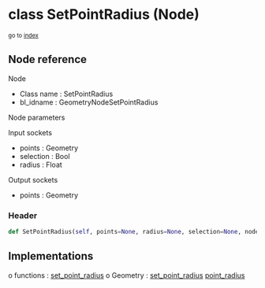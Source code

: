 # class SetPointRadius (Node)

<sub>go to [index](/docs/index.md)</sub>

## Node reference

Node
 - Class name : SetPointRadius
 - bl_idname : GeometryNodeSetPointRadius

Node parameters

Input sockets
 - points : Geometry
 - selection : Bool
 - radius : Float

Output sockets
 - points : Geometry

### Header

``` python
def SetPointRadius(self, points=None, radius=None, selection=None, node_label=None, node_color=None):
```

## Implementations

o functions : [set_point_radius](/docs/GeoNodes_classes/set_point_radius.md)
o Geometry : [set_point_radius](/docs/GeoNodes_classes/set_point_radius.md) [point_radius](/docs/GeoNodes_classes/point_radius.md) 

